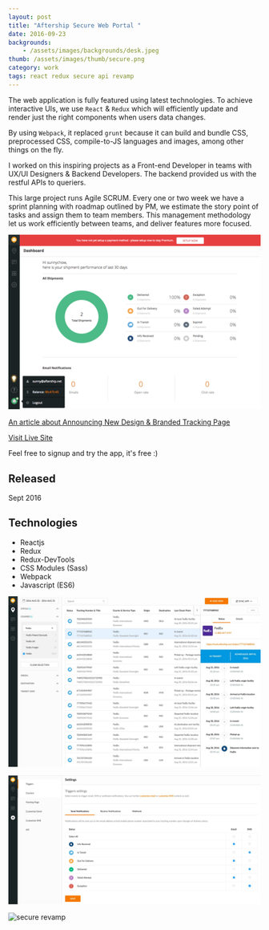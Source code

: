 ```yaml
---
layout: post
title: "Aftership Secure Web Portal "
date: 2016-09-23
backgrounds:
    - /assets/images/backgrounds/desk.jpeg
thumb: /assets/images/thumb/secure.png
category: work
tags: react redux secure api revamp
---
```


The web application is fully featured using latest technologies. To achieve interactive UIs, we use `React` & `Redux` which will efficiently update and render just the right components when users data changes.

By using `Webpack`, it replaced `grunt` because it can build and bundle CSS, preprocessed CSS, compile-to-JS languages and images, among other things on the fly.

I worked on this inspiring projects as a Front-end Developer in teams with UX/UI Designers & Backend Developers. The backend provided us with the restful APIs to queriers.

This large project runs Agile SCRUM. Every one or two week we have a sprint planning with roadmap outlined by PM, we estimate the story point of tasks and assign them to team members. This management methodology let us work efficiently between teams, and deliver features more focused.

![secure revamp](/assets/images/blog/secure-dashboard-page.png)

[An article about Announcing New Design & Branded Tracking Page](https://blog.aftership.com/introducing-new-aftership-design/)

[Visit Live Site](http://secure.aftership.com)

Feel free to signup and try the app, it's free :)

## Released
Sept 2016

## Technologies
- Reactjs
- Redux
- Redux-DevTools
- CSS Modules (Sass)
- Webpack
- Javascript (ES6)

![secure revamp](/assets/images/blog/secure-tracking.jpg)

![secure revamp](/assets/images/blog/secure-settings.jpg)

![secure revamp](/assets/images/blog/secure-help-gif.gif)
